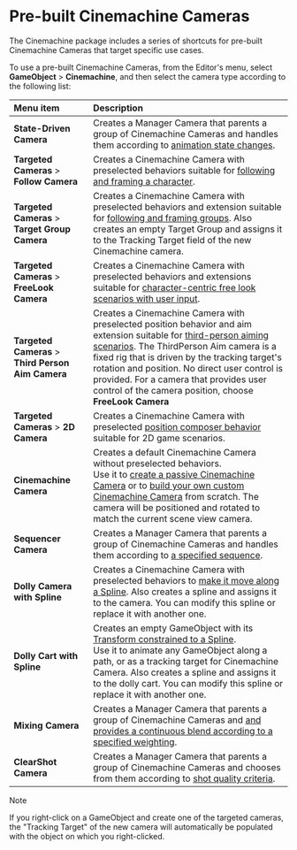 # Pre-built Cinemachine Cameras

The Cinemachine package includes a series of shortcuts for pre-built Cinemachine Cameras that target specific use cases.

To use a pre-built Cinemachine Cameras, from the Editor's menu, select **GameObject** > **Cinemachine**, and then select the camera type according to the following list:

| Menu item | Description |
| :--- | :--- |
| **State-Driven Camera** | Creates a Manager Camera that parents a group of Cinemachine Cameras and handles them according to [animation state changes](CinemachineStateDrivenCamera.md). |
| **Targeted Cameras** > **Follow Camera** | Creates a Cinemachine Camera with preselected behaviors suitable for [following and framing a character](setup-follow-camera.md). |
| **Targeted Cameras** > **Target Group Camera** | Creates a Cinemachine Camera with preselected behaviors and extension suitable for [following and framing groups](GroupingTargets.md). Also creates an empty Target Group and assigns it to the Tracking Target field of the new Cinemachine camera. |
| **Targeted Cameras** > **FreeLook Camera** | Creates a Cinemachine Camera with preselected behaviors and extensions suitable for [character-centric free look scenarios with user input](FreeLookCameras.md). |
| **Targeted Cameras** > **Third Person Aim Camera** | Creates a Cinemachine Camera with preselected position behavior and aim extension suitable for [third-person aiming scenarios](ThirdPersonCameras.md).  The ThirdPerson Aim camera is a fixed rig that is driven by the tracking target's rotation and position. No direct user control is provided. For a camera that provides user control of the camera position, choose **FreeLook Camera**|
| **Targeted Cameras** > **2D Camera** | Creates a Cinemachine Camera with preselected [position composer behavior](CinemachinePositionComposer.md) suitable for 2D game scenarios. |
| **Cinemachine Camera** | Creates a default Cinemachine Camera without preselected behaviors.<br />Use it to [create a passive Cinemachine Camera](setup-cinemachine-environment.md) or to [build your own custom Cinemachine Camera](setup-procedural-behavior.md) from scratch.  The camera will be positioned and rotated to match the current scene view camera. |
| **Sequencer Camera** | Creates a Manager Camera that parents a group of Cinemachine Cameras and handles them according to [a specified sequence](CinemachineSequencerCamera.md). |
| **Dolly Camera with Spline** | Creates a Cinemachine Camera with preselected behaviors to [make it move along a Spline](CinemachineUsingSplinePaths.md). Also creates a spline and assigns it to the camera. You can modify this spline or replace it with another one. |
| **Dolly Cart with Spline** | Creates an empty GameObject with its [Transform constrained to a Spline](CinemachineSplineCart.md).<br />Use it to animate any GameObject along a path, or as a tracking target for Cinemachine Camera. Also creates a spline and assigns it to the dolly cart. You can modify this spline or replace it with another one. |
| **Mixing Camera** | Creates a Manager Camera that parents a group of Cinemachine Cameras and [and provides a continuous blend according to a specified weighting](CinemachineMixingCamera.md). |
| **ClearShot Camera** | Creates a Manager Camera that parents a group of Cinemachine Cameras and chooses from them according to [shot quality criteria](CinemachineClearShot.md). |

> [!NOTE]
> If you right-click on a GameObject and create one of the targeted cameras, the "Tracking Target" of the new camera will automatically be populated with the object on which you right-clicked.
